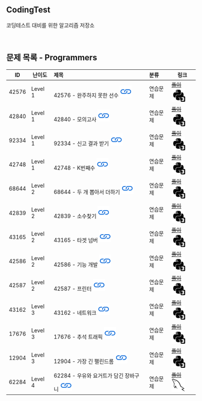 ## CodingTest
코딩테스트 대비를 위한 알고리즘 저장소

<br>

## 문제 목록 - Programmers

| ID    | 난이도  | 제목                                                                                                                        | 분류     | 링크                                                                                                                                                            |
| ----- | ------- | :-------------------------------------------------------------------------------------------------------------------------- | :------- | --------------------------------------------------------------------------------------------------------------------------------------------------------------- |
| 42576 | Level 1 | 42576 - 완주하지 못한 선수 [![문제](/assets/link.svg)](https://programmers.co.kr/learn/courses/30/lessons/42576)            | 연습문제 | [~~풀이~~](/solutions/완주하지%20못한%20선수/README.md) [![python3](/assets/python3.svg)](/solutions/완주하지%20못한%20선수/solution.py)                        |
| 42840 | Level 1 | 42840 - 모의고사 [![문제](/assets/link.svg)](https://programmers.co.kr/learn/courses/30/lessons/42840)                      | 연습문제 | [~~풀이~~](/solutions/모의고사/README.md) [![python3](/assets/python3.svg)](/solutions/모의고사/solution.py)                                                    |  | [![python3](/assets/python3.svg)](solution.py) |
| 92334 | Level 1 | 92334 - 신고 결과 받기 [![문제](/assets/link.svg)](https://programmers.co.kr/learn/courses/30/lessons/92334)                | 연습문제 | [~~풀이~~](/solutions/신고%20결과%20받기/README.md) [![python3](/assets/python3.svg)](/solutions/신고%20결과%20받기/solution.py)                                |  | [![python3](/assets/python3.svg)](solution.py) |
| 42748 | Level 1 | 42748 - K번째수 [![문제](/assets/link.svg)](https://programmers.co.kr/learn/courses/30/lessons/42748)                       | 연습문제 | [~~풀이~~](/solutions/K번째수/README.md) [![python3](/assets/python3.svg)](/solutions/K번째수/solution.py)                                                      |  | [![python3](/assets/python3.svg)](solution.py) |
| 68644 | Level 2 | 68644 - 두 개 뽑아서 더하기 [![문제](/assets/link.svg)](https://programmers.co.kr/learn/courses/30/lessons/68644)           | 연습문제 | [~~풀이~~](/solutions/두%20개%20뽑아서%20더하기/README.md) [![python3](/assets/python3.svg)](/solutions/두%20개%20뽑아서%20더하기/solution.py)                  |  | [![python3](/assets/python3.svg)](solution.py) |
| 42839 | Level 2 | 42839 - 소수찾기 [![문제](/assets/link.svg)](https://programmers.co.kr/learn/courses/30/lessons/42839)                      | 연습문제 | [~~풀이~~](/solutions/소수찾기/README.md) [![python3](/assets/python3.svg)](/solutions/소수찾기/solution.py)                                                    |  | [![python3](/assets/python3.svg)](solution.py) |
| 43165 | Level 2 | 43165 - 타겟 넘버 [![문제](/assets/link.svg)](https://programmers.co.kr/learn/courses/30/lessons/43165)                     | 연습문제 | [~~풀이~~](/solutions/타겟%20넘버/README.md) [![mysql](/assets/python3.svg)](/solutions/타겟%20넘버/solution.py)                                                |  | [![python3](/assets/python3.svg)](solution.py) |
| 42586 | Level 2 | 42586 - 기능 개발 [![문제](/assets/link.svg)](https://programmers.co.kr/learn/courses/30/lessons/42586)                     | 연습문제 | [~~풀이~~](/solutions/기능%20개발/README.md) [![python3](/assets/python3.svg)](/solutions/기능%20개발/solution.py)                                              |  | [![python3](/assets/python3.svg)](solution.py) |
| 42587 | Level 2 | 42587 - 프린터 [![문제](/assets/link.svg)](https://programmers.co.kr/learn/courses/30/lessons/42587)                        | 연습문제 | [~~풀이~~](/solutions/프린터/README.md) [![python3](/assets/python3.svg)](/solutions/프린터/solution.py)                                                        |  | [![python3](/assets/python3.svg)](solution.py) |
| 43162 | Level 3 | 43162 - 네트워크 [![문제](/assets/link.svg)](https://programmers.co.kr/learn/courses/30/lessons/43162)                      | 연습문제 | [~~풀이~~](/solutions/네트워크/README.md) [![python3](/assets/python3.svg)](/solutions/네트워크/solution.py)                                                    |  | [![python3](/assets/python3.svg)](solution.py) |
| 17676 | Level 3 | 17676 - 추석 트래픽 [![문제](/assets/link.svg)](https://school.programmers.co.kr/learn/courses/30/lessons/17676)            | 연습문제 | [~~풀이~~](/solutions/추석%20트래픽/README.md) [![python3](/assets/python3.svg)](/solutions/추석%20트래픽/solution.py)                                          |  | [![python3](/assets/python3.svg)](solution.py) |
| 12904 | Level 3 | 12904 - 가장 긴 팰린드롬 [![문제](/assets/link.svg)](https://school.programmers.co.kr/learn/courses/30/lessons/12904)       | 연습문제 | [~~풀이~~](/solutions/가장%20긴%20팰린드롬/README.md) [![python3](/assets/python3.svg)](/solutions/가장%20긴%20팰린드롬/solution.py)                            |  | [![python3](/assets/python3.svg)](solution.py) |
| 62284 | Level 4 | 62284 - 우유와 요거트가 담긴 장바구니 [![문제](/assets/link.svg)](https://programmers.co.kr/learn/courses/30/lessons/62284) | 연습문제 | [~~풀이~~](/solutions/우유와%20요거트가%20담긴%20장바구니/README.md) [![mysql](/assets/mysql.svg)](/solutions/우유와%20요거트가%20담긴%20장바구니/solution.sql) |  | [![mysql](/assets/mysql.svg)](solution.sql)    |
